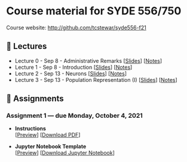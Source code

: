 # Course material for SYDE 556/750

Course website: http://github.com/tcstewar/syde556-f21

## 🎒 Lectures

- Lecture 0 - Sep 8 - Administrative Remarks [[Slides](https://github.com/tcstewar/syde556-f21/raw/master/lectures/lecture_00/syde556_lecture_00_slides.pdf)] [[Notes](https://github.com/tcstewar/syde556-f21/raw/master/lectures/lecture_00/syde556_lecture_00_notes.pdf)]
- Lecture 1 - Sep 8 - Introduction [[Slides](https://github.com/tcstewar/syde556-f21/raw/master/lectures/lecture_01/syde556_lecture_01_slides.pdf)] [[Notes](https://github.com/tcstewar/syde556-f21/raw/master/lectures/lecture_01/syde556_lecture_01_notes.pdf)]
- Lecture 2 - Sep 13 - Neurons [[Slides](https://github.com/tcstewar/syde556-f21/raw/master/lectures/lecture_02/syde556_lecture_02_slides.pdf)] [[Notes](https://github.com/tcstewar/syde556-f21/raw/master/lectures/lecture_02/syde556_lecture_02_notes.pdf)]
- Lecture 3 - Sep 13 - Population Representation (I) [[Slides](https://github.com/tcstewar/syde556-f21/raw/master/lectures/lecture_03/syde556_lecture_03_slides.pdf)] [[Notes](https://github.com/tcstewar/syde556-f21/raw/master/lectures/lecture_03/syde556_lecture_03_notes.pdf)]

## 📝 Assignments

### Assignment 1 ― due Monday, October 4, 2021

-   **Instructions**  
  [[Preview](https://github.com/tcstewar/syde556-f21/blob/master/assignments/assignment_01/syde556_assignment_01.pdf)]
  [[Download PDF](https://github.com/tcstewar/syde556-f21/raw/master/assignments/assignment_01/syde556_assignment_01.pdf)]

-   **Jupyter Notebook Template**  
  [[Preview](https://github.com/tcstewar/syde556-f21/blob/master/assignments/assignment_01/syde556_assignment_01_template.ipynb)]
  [[Download Jupyter Notebook](https://github.com/tcstewar/syde556-f21/raw/master/assignments/assignment_01/syde556_assignment_01_template.ipynb)]

